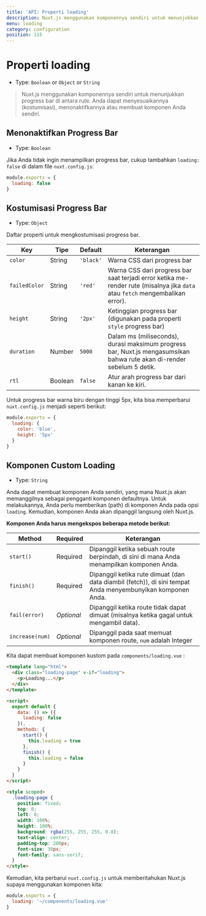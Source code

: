 ```yaml
---
title: 'API: Properti loading'
description: Nuxt.js menggunakan komponennya sendiri untuk menunjukkan progress bar di antara rute. Anda dapat menyesuaikannya (kostumisasi), menonaktifkannya atau membuat komponen Anda sendiri.
menu: loading
category: configuration
position: 115
---
```


# Properti loading

- Type: `Boolean` or `Object` or `String`

> Nuxt.js menggunakan komponennya sendiri untuk menunjukkan progress bar di antara rute. Anda dapat menyesuaikannya (kostumisasi), menonaktifkannya atau membuat komponen Anda sendiri.

## Menonaktifkan Progress Bar

- Type: `Boolean`

Jika Anda tidak ingin menampilkan progress bar, cukup tambahkan `loading: false` di dalam file `nuxt.config.js`:

```js
module.exports = {
  loading: false
}
```

## Kostumisasi Progress Bar

- Type: `Object`

Daftar properti untuk mengkostumisasi progress bar.

| Key | Tipe | Default | Keterangan |
| --- | --- | --- | --- |
| `color` | String | `'black'` | Warna CSS dari progress bar |
| `failedColor` | String | `'red'` | Warna CSS dari progress bar saat terjadi error ketika me-render rute (misalnya jika `data` atau `fetch` mengembalikan error). |
| `height` | String | `'2px'` | Ketinggian progress bar (digunakan pada properti `style` progress bar) |
| `duration` | Number | `5000` | Dalam ms (miliseconds), durasi maksimum progress bar, Nuxt.js mengasumsikan bahwa rute akan di-render sebelum 5 detik. |
| `rtl` | Boolean | `false` | Atur arah progress bar dari kanan ke kiri. |

Untuk progress bar warna biru dengan tinggi 5px, kita bisa memperbarui `nuxt.config.js` menjadi seperti berikut:

```js
module.exports = {
  loading: {
    color: 'blue',
    height: '5px'
  }
}
```

## Komponen Custom Loading

- Type: `String`

Anda dapat membuat komponen Anda sendiri, yang mana Nuxt.js akan memanggilnya sebagai pengganti komponen defaultnya. Untuk melakukannya, Anda perlu memberikan (path) di komponen Anda pada opsi `loading`. Kemudian, komponen Anda akan dipanggil langsung oleh Nuxt.js.

**Komponen Anda harus mengekspos beberapa metode berikut:**

| Method | Required | Keterangan |
| --- | --- | --- |
| `start()` | Required | Dipanggil ketika sebuah route berpindah, di sini di mana Anda menampilkan komponen Anda. |
| `finish()` | Required | Dipanggil ketika rute dimuat (dan data diambil (fetch)), di sini tempat Anda menyembunyikan komponen Anda. |
| `fail(error)` | _Optional_ | Dipanggil ketika route tidak dapat dimuat (misalnya ketika gagal untuk mengambil data). |
| `increase(num)` | _Optional_ | Dipanggil pada saat memuat komponen route, `num` adalah Integer |

Kita dapat membuat komponen kustom pada `components/loading.vue` :

```html
<template lang="html">
  <div class="loading-page" v-if="loading">
    <p>Loading...</p>
  </div>
</template>

<script>
  export default {
    data: () => ({
      loading: false
    }),
    methods: {
      start() {
        this.loading = true
      },
      finish() {
        this.loading = false
      }
    }
  }
</script>

<style scoped>
  .loading-page {
    position: fixed;
    top: 0;
    left: 0;
    width: 100%;
    height: 100%;
    background: rgba(255, 255, 255, 0.8);
    text-align: center;
    padding-top: 200px;
    font-size: 30px;
    font-family: sans-serif;
  }
</style>
```

Kemudian, kita perbarui `nuxt.config.js` untuk memberitahukan Nuxt.js supaya menggunakan komponen kita:

```js
module.exports = {
  loading: '~/components/loading.vue'
}
```

